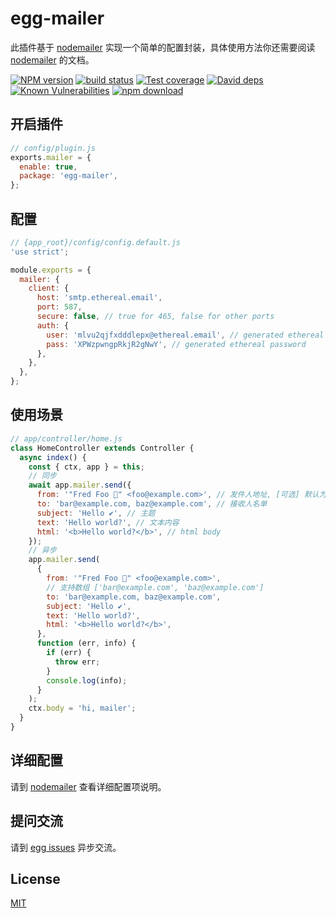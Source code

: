 # egg-mailer

此插件基于 [nodemailer](https://github.com/nodemailer/nodemailer) 实现一个简单的配置封装，具体使用方法你还需要阅读 [nodemailer](https://github.com/nodemailer/nodemailer) 的文档。

[![NPM version][npm-image]][npm-url]
[![build status][travis-image]][travis-url]
[![Test coverage][codecov-image]][codecov-url]
[![David deps][david-image]][david-url]
[![Known Vulnerabilities][snyk-image]][snyk-url]
[![npm download][download-image]][download-url]

[npm-image]: https://img.shields.io/npm/v/egg-mailer.svg?style=flat-square
[npm-url]: https://npmjs.org/package/egg-mailer
[travis-image]: https://img.shields.io/travis/eggjs/egg-mailer.svg?style=flat-square
[travis-url]: https://travis-ci.org/eggjs/egg-mailer
[codecov-image]: https://img.shields.io/codecov/c/github/eggjs/egg-mailer.svg?style=flat-square
[codecov-url]: https://codecov.io/github/eggjs/egg-mailer?branch=master
[david-image]: https://img.shields.io/david/eggjs/egg-mailer.svg?style=flat-square
[david-url]: https://david-dm.org/eggjs/egg-mailer
[snyk-image]: https://snyk.io/test/npm/egg-mailer/badge.svg?style=flat-square
[snyk-url]: https://snyk.io/test/npm/egg-mailer
[download-image]: https://img.shields.io/npm/dm/egg-mailer.svg?style=flat-square
[download-url]: https://npmjs.org/package/egg-mailer

## 开启插件

```js
// config/plugin.js
exports.mailer = {
  enable: true,
  package: 'egg-mailer',
};
```

## 配置

```js
// {app_root}/config/config.default.js
'use strict';

module.exports = {
  mailer: {
    client: {
      host: 'smtp.ethereal.email',
      port: 587,
      secure: false, // true for 465, false for other ports
      auth: {
        user: 'mlvu2qjfxdddlepx@ethereal.email', // generated ethereal user
        pass: 'XPWzpwngpRkjR2gNwY', // generated ethereal password
      },
    },
  },
};
```

## 使用场景

```js
// app/controller/home.js
class HomeController extends Controller {
  async index() {
    const { ctx, app } = this;
    // 同步
    await app.mailer.send({
      from: '"Fred Foo 👻" <foo@example.com>', // 发件人地址, [可选] 默认为用户名
      to: 'bar@example.com, baz@example.com', // 接收人名单
      subject: 'Hello ✔', // 主题
      text: 'Hello world?', // 文本内容
      html: '<b>Hello world?</b>', // html body
    });
    // 异步
    app.mailer.send(
      {
        from: '"Fred Foo 👻" <foo@example.com>',
        // 支持数组 ['bar@example.com', 'baz@example.com']
        to: 'bar@example.com, baz@example.com',
        subject: 'Hello ✔',
        text: 'Hello world?',
        html: '<b>Hello world?</b>',
      },
      function (err, info) {
        if (err) {
          throw err;
        }
        console.log(info);
      }
    );
    ctx.body = 'hi, mailer';
  }
}
```

## 详细配置

请到 [nodemailer](https://nodemailer.com/about/) 查看详细配置项说明。

## 提问交流

请到 [egg issues](https://github.com/eggjs/egg/issues) 异步交流。

## License

[MIT](LICENSE)
